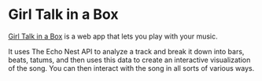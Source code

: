 # Girl Talk in a Box

[Girl Talk in a Box](http://static.echonest.com/girltalkinabox/index.html "") is a web app that lets you play with your music. 

It uses The Echo Nest API to analyze a track and break it down into bars, beats, tatums, and then uses this data to create an
interactive visualization of the song. You can then interact with the song in all sorts of various ways.
